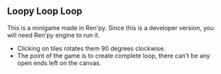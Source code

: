 ## Loopy Loop Loop

This is a minigame made in Ren'py. Since this is a developer version, you will need Ren'py engine to run it.

- Clicking on tiles rotates them 90 degrees clockwise.
- The point of the game is to create complete loop, there can't be any open ends left on the canvas.
